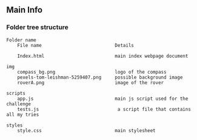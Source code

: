 ## Main Info

### Folder tree structure

    Folder name
        File name                           Details

        Index.html                          main index webpage document

    img
        compass_bg.png                      logo of the compass
        pexels-tom-leishman-5259407.png     possible background image
        roverA.png                          image of the rover

    scripts
        app.js                              main js script used for the challenge
        tests.js                             a script file that contains all my tries

    styles
        style.css                           main stylesheet

